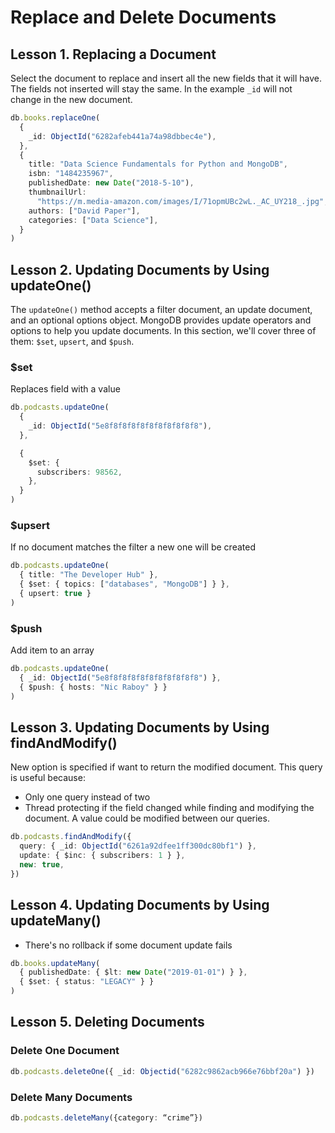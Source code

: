 # Replace and Delete Documents

## Lesson 1. Replacing a Document

Select the document to replace and insert all the new fields that it will have. The fields not inserted will stay the same. In the example `_id` will not change in the new document.

```ts
db.books.replaceOne(
  {
    _id: ObjectId("6282afeb441a74a98dbbec4e"),
  },
  {
    title: "Data Science Fundamentals for Python and MongoDB",
    isbn: "1484235967",
    publishedDate: new Date("2018-5-10"),
    thumbnailUrl:
      "https://m.media-amazon.com/images/I/71opmUBc2wL._AC_UY218_.jpg",
    authors: ["David Paper"],
    categories: ["Data Science"],
  }
)
```

## Lesson 2. Updating Documents by Using updateOne()

The `updateOne()` method accepts a filter document, an update document, and an optional options object. MongoDB provides update operators and options to help you update documents. In this section, we'll cover three of them: `$set`, `upsert`, and `$push`.

### $set

Replaces field with a value

```ts
db.podcasts.updateOne(
  {
    _id: ObjectId("5e8f8f8f8f8f8f8f8f8f8f8"),
  },

  {
    $set: {
      subscribers: 98562,
    },
  }
)
```

### $upsert

If no document matches the filter a new one will be created

```ts
db.podcasts.updateOne(
  { title: "The Developer Hub" },
  { $set: { topics: ["databases", "MongoDB"] } },
  { upsert: true }
)
```

### $push

Add item to an array

```ts
db.podcasts.updateOne(
  { _id: ObjectId("5e8f8f8f8f8f8f8f8f8f8f8") },
  { $push: { hosts: "Nic Raboy" } }
)
```

## Lesson 3. Updating Documents by Using findAndModify()

New option is specified if want to return the modified document. This query is useful because:

* Only one query instead of two
* Thread protecting if the field changed while finding and modifying the document. A value could be modified between our queries.

```ts
db.podcasts.findAndModify({
  query: { _id: ObjectId("6261a92dfee1ff300dc80bf1") },
  update: { $inc: { subscribers: 1 } },
  new: true,
})
```

## Lesson 4. Updating Documents by Using updateMany()

* There's no rollback if some document update fails

```ts
db.books.updateMany(
  { publishedDate: { $lt: new Date("2019-01-01") } },
  { $set: { status: "LEGACY" } }
)
```

## Lesson 5. Deleting Documents

### Delete One Document

```ts
db.podcasts.deleteOne({ _id: Objectid("6282c9862acb966e76bbf20a") })
```

### Delete Many Documents

```ts
db.podcasts.deleteMany({category: “crime”})
```